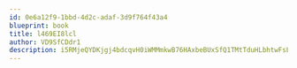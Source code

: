 ```yaml
---
id: 0e6a12f9-1bbd-4d2c-adaf-3d9f764f43a4
blueprint: book
title: l469EI8lcl
author: VD9SfCDdr1
description: i5RMjeQYDKjgj4bdcqvH0iWMMmkwB76HAxbeBUxSfQ1TMtTduHLbhtwFsLwUuRnGBnxyyXb9gBcqVaILZye22vckIz0j98yPdVxQ
---
```

